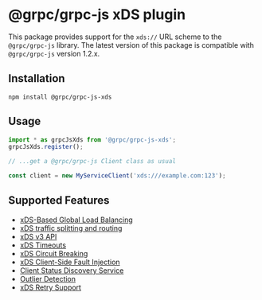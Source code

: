 # @grpc/grpc-js xDS plugin

This package provides support for the `xds://` URL scheme to the `@grpc/grpc-js` library. The latest version of this package is compatible with `@grpc/grpc-js` version 1.2.x.

## Installation

```
npm install @grpc/grpc-js-xds
```

## Usage

```ts
import * as grpcJsXds from '@grpc/grpc-js-xds';
grpcJsXds.register();

// ...get a @grpc/grpc-js Client class as usual

const client = new MyServiceClient('xds:///example.com:123');
```

## Supported Features

 - [xDS-Based Global Load Balancing](https://github.com/grpc/proposal/blob/master/A27-xds-global-load-balancing.md)
 - [xDS traffic splitting and routing](https://github.com/grpc/proposal/blob/master/A28-xds-traffic-splitting-and-routing.md)
 - [xDS v3 API](https://github.com/grpc/proposal/blob/master/A30-xds-v3.md)
 - [xDS Timeouts](https://github.com/grpc/proposal/blob/master/A31-xds-timeout-support-and-config-selector.md)
 - [xDS Circuit Breaking](https://github.com/grpc/proposal/blob/master/A32-xds-circuit-breaking.md)
 - [xDS Client-Side Fault Injection](https://github.com/grpc/proposal/blob/master/A33-Fault-Injection.md)
 - [Client Status Discovery Service](https://github.com/grpc/proposal/blob/master/A40-csds-support.md)
 - [Outlier Detection](https://github.com/grpc/proposal/blob/master/A50-xds-outlier-detection.md)
 - [xDS Retry Support](https://github.com/grpc/proposal/blob/master/A44-xds-retry.md)